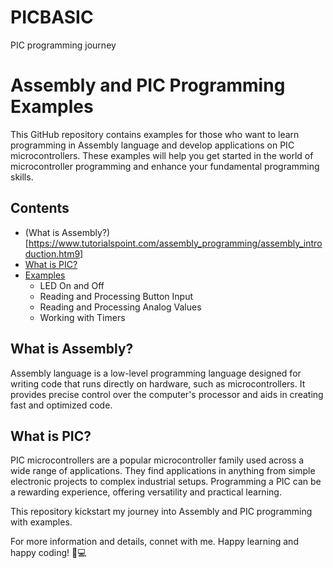 # PICBASIC
PIC programming journey
# Assembly and PIC Programming Examples

This GitHub repository contains examples for those who want to learn programming in Assembly language and develop applications on PIC microcontrollers. These examples will help you get started in the world of microcontroller programming and enhance your fundamental programming skills.

## Contents

- (What is Assembly?)[https://www.tutorialspoint.com/assembly_programming/assembly_introduction.htm9]
- [What is PIC?](#what-is-pic)
- [Examples](#examples)
  - LED On and Off
  - Reading and Processing Button Input
  - Reading and Processing Analog Values
  - Working with Timers

## What is Assembly?

Assembly language is a low-level programming language designed for writing code that runs directly on hardware, such as microcontrollers. It provides precise control over the computer's processor and aids in creating fast and optimized code.

## What is PIC?

PIC microcontrollers are a popular microcontroller family used across a wide range of applications. They find applications in anything from simple electronic projects to complex industrial setups. Programming a PIC can be a rewarding experience, offering versatility and practical learning.


This repository kickstart my journey into Assembly and PIC programming with examples.

For more information and details, connet with me. Happy learning and happy coding! 🚀💻

